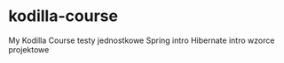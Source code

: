 # kodilla-course

My Kodilla Course
testy jednostkowe
Spring intro
Hibernate intro
wzorce projektowe
